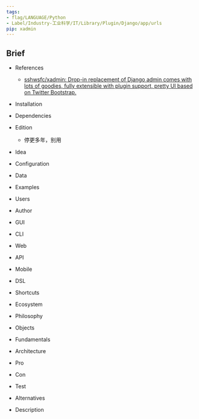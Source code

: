```yaml
---
tags:
- flag/LANGUAGE/Python
- Label/Industry-工业科学/IT/Library/Plugin/Django/app/urls
pip: xadmin
---
```


## Brief

- References
    - [sshwsfc/xadmin: Drop-in replacement of Django admin comes with lots of goodies, fully extensible with plugin support, pretty UI based on Twitter Bootstrap.](https://github.com/sshwsfc/xadmin)

- Installation

- Dependencies

- Edition
    - 停更多年，别用

- Idea

- Configuration

- Data

- Examples

- Users

- Author

- GUI

- CLI

- Web

- API

- Mobile

- DSL

- Shortcuts

- Ecosystem

- Philosophy

- Objects

- Fundamentals

- Architecture

- Pro

- Con

- Test

- Alternatives

- Description
